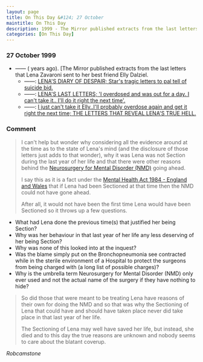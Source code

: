 ```yaml
---
layout: page
title: On This Day &#124; 27 October
maintitle: On This Day
description: 1999 - The Mirror published extracts from the last letters that Lena Zavaroni sent to her best friend Elly Dalziel.
categories: [On This Day]
---
```


### 27 October 1999
* —— (<span id="age1"></span> years ago). [The Mirror published extracts from the last letters that Lena Zavaroni sent to her best friend Elly Dalziel.
   * ——: [LENA'S DIARY OF DESPAIR; Star's tragic letters to pal tell of suicide bid.](https://www.thefreelibrary.com/LENA%27S+DIARY+OF+DESPAIR%3b+Star%27s+tragic+letters+to+pal+tell+of+suicide...-a060411032)
   * ——: [LENA'S LAST LETTERS; 'I overdosed and was out for a day. I can't take it.. I'll do it right the next time'.](https://www.thefreelibrary.com/LENA%27S+LAST+LETTERS%3b+%27I+overdosed+and+was+out+for+a+day.+I+can%27t+take...-a060411000)
   * ——: [I just can't take it Elly..I'll probably overdose again and get it right the next time; THE LETTERS THAT REVEAL LENA'S TRUE HELL.](https://www.thefreelibrary.com/I+just+can%27t+take+it+Elly..I%27ll+probably+overdose+again+and+get+it...-a060410884)

### Comment
> I can't help but wonder why considering all the evidence around at the time as to the state of Lena's mind (and the disclosure of those letters just adds to that wonder), why it was Lena was not Section during the last year of her life and that there were other reasons behind the [Neurosurgery for Mental Disorder (NMD)](https://fanzoflenazavaroni.github.io/biography/lena-zavaroni#neurosurgery-for-mental-disorder-nmd) going ahead.
>
> I say this as it is a fact under the [Mental Health Act 1984 - England and Wales](https://fanzoflenazavaroni.github.io/biography/lena-zavaroni#mental-health-act-1983---england-and-wales) that if Lena had been Sectioned at that time then the NMD could not have gone ahead.
 >
> After all, it would not have been the first time Lena would have been Sectioned so it throws up a few questions.
* What had Lena done the previous time(s) that justified her being Section?
* Why was her behaviour in that last year of her life any less deserving of her being Section?
* Why was none of this looked into at the inquest?
* Was the blame simply put on the Bronchopneumonia see contracted while in the sterile environment of a Hospital to protect the surgeons from being charged with (a long list of possible charges)?
* Why is the umbrella term Neurosurgery for Mental Disorder (NMD) only ever used and not the actual name of the surgery if they have nothing to hide?
>
> So did those that were meant to be treating Lena have reasons of their own for doing the NMD and so that was why the Sectioning of Lena that could have and should have taken place never did take place in that last year of her life.
>
> The Sectioning of Lena may well have saved her life, but instead, she died and to this day the true reasons are unknown and nobody seems to care about the blatant coverup.

<cite>Robcamstone</cite>

<!-- Script for calculating number of years ago -->
<script>
var dob = '19991027';
var year = Number(dob.substr(0, 4));
var month = Number(dob.substr(4, 2)) - 1;
var day = Number(dob.substr(6, 2));
var today = new Date();
var age1 = today.getFullYear() - year;
if (today.getMonth() < month || (today.getMonth() == month && today.getDate() < day)) {
age1--;
}
document.getElementById("age1").innerHTML=age1;
</script>

